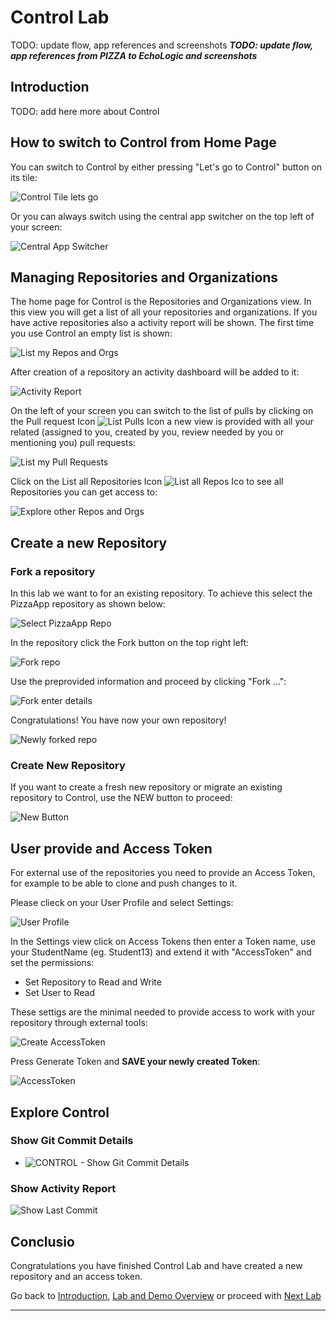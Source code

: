 # Control Lab

TODO: update flow, app references and screenshots
_**TODO: update flow, app references from PIZZA to EchoLogic and screenshots**_

## Introduction

TODO: add here more about Control

## How to switch to Control from Home Page

You can switch to Control by either pressing "Let's go to Control" button on its tile:

![Control Tile lets go][ControlTile]

Or you can always switch using the central app switcher on the top left of your screen:

![Central App Switcher][CentralAppSwitcher]

## Managing Repositories and Organizations

The home page for Control is the Repositories and Organizations view. In this view you will get a list of all your repositories and organizations. If you have active repositories also a activity report will be shown. The first time you use Control an empty list is shown:

![List my Repos and Orgs][ControlListOrgsRepos]

After creation of a repository an activity dashboard will be added to it:

![Activity Report][ControlActivityReport]

On the left of your screen you can switch to the list of pulls by clicking on the Pull request Icon ![List Pulls Icon][ControlListPullrequestsIcon] a new view is provided with all your related (assigned to you, created by you, review needed by you or mentioning you) pull requests:

![List my Pull Requests][ControlListPullRequests]

Click on the List all Repositories Icon ![List all Repos Ico][ControlAllRepoIcon] to see all Repositories you can get access to:

![Explore other Repos and Orgs][ControlExploreOtherOrgRepo]

## Create a new Repository

### Fork a repository

In this lab we want to for an existing repository. To achieve this select the PizzaApp repository as shown below:

![Select PizzaApp Repo][ControlSelectAPPRepo]

In the repository click the Fork button on the top right left:

![Fork repo][ControlForkRepo]

Use the preprovided information and proceed by clicking "Fork ...":

![Fork enter details][ControlForkDetails]

Congratulations! You have now your own repository!

![Newly forked repo][ControlForkedRepo]

### Create New Repository

If you want to create a fresh new repository or migrate an existing repository to Control, use the NEW button to proceed:

![New Button][ControlNewRepoButton]

## User provide and Access Token

For external use of the repositories you need to provide an Access Token, for example to be able to clone and push changes to it.

Please clieck on your User Profile and select Settings:

![User Profile][ControlUserProfile]

In the Settings view click on Access Tokens then enter a Token name, use your StudentName (eg. Student13) and extend it with "AccessToken" and set the permissions:

- Set Repository to Read and Write
- Set User to Read

These settigs are the minimal needed to provide access to work with your repository through external tools:

![Create AccessToken][ControlCreateAccesstoken]

Press Generate Token and **SAVE your newly created Token**:

![AccessToken][ControlAccessToken]

## Explore Control

### Show Git Commit Details

- ![CONTROL - Show Git Commit Details][ControlShowGitCommitDetails]

### Show Activity Report

![Show Last Commit][ControlShowLastCommit]

## Conclusio

Congratulations you have finished Control Lab and have created a new repository and an access token.

Go back to [Introduction][GoBackToParentIndex], [Lab and Demo Overview][GoBackToDemoOverview] or proceed with [Next Lab][NextLab]

---

[GoBackToDemoOverview]: ../index.md
[GoBackToParentIndex]: ../index.md#control
[NextLab]: ../index.md#code
[ControlTile]: ../introduction/media/Loop_switch_to_Control.png
[CentralAppSwitcher]: ../introduction/media/Loop_central_app_control.png
[ControlListOrgsRepos]: media/Control_List_Repo_and_Org.png
[ControlActivityReport]: media/Control_HomePage_ActivityReport.png
[ControlListPullRequests]: media/Control_List_Pulls.png
[ControlAllRepoIcon]: media/Control_SidebarRepos.png
[ControlExploreOtherOrgRepo]: media/Control_List_Explore_Repo_orgs_etc.png
[ControlSelectAPPRepo]: media/Control_SelectPizzaAppRepo.png
[ControlForkRepo]: media/Control_Fork.png
[ControlForkDetails]: media/Control_Fork_Detail.png
[ControlForkedRepo]: media/Control_NewForkedRepo.png
[ControlNewRepoButton]: media/Control_New_Button.png
[ControlUserProfile]: media/Control_UserProfile.png
[ControlCreateAccesstoken]: media/Control_Create_AccessToken.png
[ControlAccessToken]: media/Control_Accesstoken.png
[ControlShowGitCommitDetails]: media/CONTROL_ShowGitCommit.png
[ControlShowLastCommit]: media/CONTROL_ShowLastCommit.png
[ControlListPullrequestsIcon]: media/Control_SidebarPull.png
